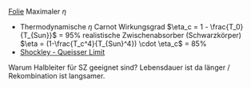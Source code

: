 [Folie](file:\\\D:\Docs\UNI_Master\PV1_PhysikderSolarzellen\WPV1-SS20-Folien-07.pdf)
Maximaler $\eta$
- Thermodynamische $\eta$
	  Carnot Wirkungsgrad $\eta_c = 1 - \frac{T_0}{T_{Sun}}$ = 95%
	  realistische Zwischenabsorber (Schwarzkörper) $\eta = (1-\frac{T_c^4}{T_{Sun}^4}) \cdot \eta_c$ = 85% 
- [Shockley - Queisser Limit](https://pubs.aip.org/aip/jap/article/32/3/510/505950/Detailed-Balance-Limit-of-Efficiency-of-p-n)
	  

Warum Halbleiter für SZ geeignet sind? Lebensdauer ist da länger / Rekombination ist langsamer.